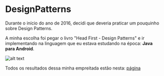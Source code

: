# DesignPatterns
Durante o início do ano de 2016, decidi que deveria praticar um pouquinho sobre Design Patterns.<br> 

A minha escolha foi pegar o livro "Head First - Design Patterns" e ir implementando na linguagem que eu estava estudando 
na época: <b>Java para Android</b>.<br>

![alt text](https://images-na.ssl-images-amazon.com/images/I/61APhXCksuL._SX258_BO1,204,203,200_.jpg "Head First")

Todos os resultados dessa minha empreitada estão nesta: 
[página](https://cezarantsouza.wordpress.com/category/padrao-de-projetos/)

